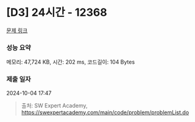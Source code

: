 # [D3] 24시간 - 12368 

[문제 링크](https://swexpertacademy.com/main/code/problem/problemDetail.do?contestProbId=AXsEBlLqedsDFARX) 

### 성능 요약

메모리: 47,724 KB, 시간: 202 ms, 코드길이: 104 Bytes

### 제출 일자

2024-10-04 17:47



> 출처: SW Expert Academy, https://swexpertacademy.com/main/code/problem/problemList.do